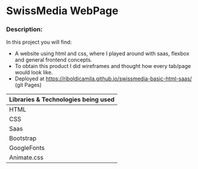 # SwissMedia WebPage

### Description:

In this project you will find:
- A website using html and css, where I played around with saas, flexbox and general frontend concepts.
- To obtain this product I did wireframes and thought how every tab/page would look like.
- Deployed at  https://riboldicamila.github.io/swissmedia-basic-html-saas/ (git Pages)


| Libraries & Technologies being used |
| ----------------------------------- |
| HTML                              |
| CSS                            |
| Saas                         |
| Bootstrap                         |
| GoogleFonts                         |
| Animate.css                         |


